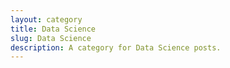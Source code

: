 ```yaml
---
layout: category
title: Data Science
slug: Data Science
description: A category for Data Science posts.
---
```

